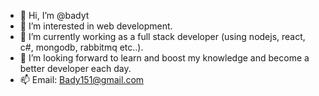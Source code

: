 - 👋 Hi, I’m @badyt
- 👀 I’m interested in web development.
- 🌱 I’m currently working as a full stack developer (using nodejs, react, c#, mongodb, rabbitmq etc..).
- 💞️ I’m looking forward to learn and boost my knowledge and become a better developer each day.
- 📫 Email: Bady151@gmail.com

